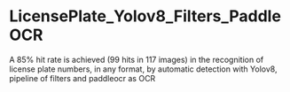 # LicensePlate_Yolov8_Filters_PaddleOCR
A 85% hit rate is achieved (99 hits in 117 images) in the recognition of license plate numbers, in any format, by automatic detection with Yolov8, pipeline of filters and  paddleocr as OCR
